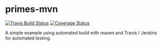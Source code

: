 # primes-mvn
[![Travis Build Status](https://travis-ci.org/gtoff/primes-mvn.svg?branch=master)](https://travis-ci.org/gtoff/primes-mvn)
[![Coverage Status](https://coveralls.io/repos/github/gtoff/primes-mvn/badge.svg?branch=master)](https://coveralls.io/github/gtoff/primes-mvn?branch=master)

A simple example using automated build with maven and Travis / Jenkins for automated testing.
